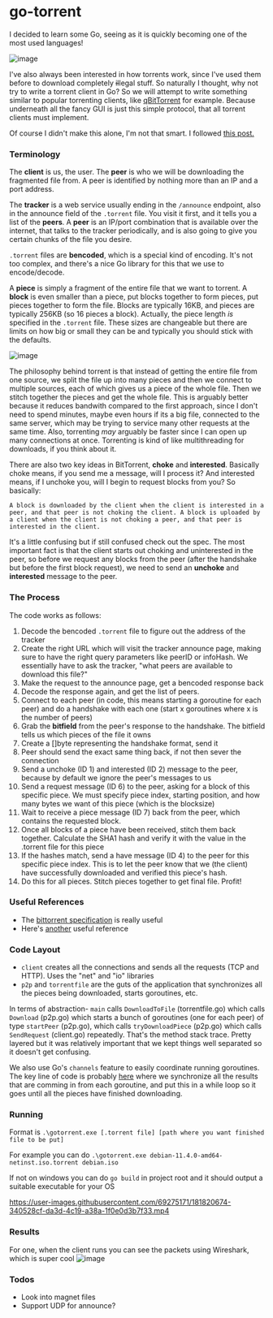 # go-torrent
I decided to learn some Go, seeing as it is quickly becoming one of the most used languages!

![image](https://user-images.githubusercontent.com/69275171/181839198-ff341870-1538-4bbd-b19c-f30dffc6368f.png)

I've also always been interested in how torrents work, since I've used them before to download completely ~~il~~legal stuff. So naturally I thought, why not try to write a torrent client in Go? So we will attempt to write something similar to popular torrenting clients, like [qBitTorrent](https://www.qbittorrent.org/) for example. Because underneath all the fancy GUI is just this simple protocol, that all torrent clients must implement.

Of course I didn't make this alone, I'm not that smart. I followed <a href="https://blog.jse.li/posts/torrent">this post.</a>

### Terminology

The **client** is us, the user. The **peer** is who we will be downloading the fragmented file from. A peer is identified by nothing more than an IP and a port address.

The **tracker** is a web service usually ending in the `/announce` endpoint, also in the announce field of the `.torrent` file. You visit it first, and it tells you a list of the **peers**. A **peer** is an IP/port combination that is available over the internet, that talks to the tracker periodically, and is also going to give you certain chunks of the file you desire. 

`.torrent` files are **bencoded**, which is a special kind of encoding. It's not too complex, and there's a nice Go library for this that we use to encode/decode.

A **piece** is simply a fragment of the entire file that we want to torrent. A **block** is even smaller than a piece, put blocks together to form pieces, put pieces together to form the file. Blocks are typically 16KB, and pieces are typically 256KB (so 16 pieces a block). Actually, the piece length *is* specified in the `.torrent` file. These sizes are changeable but there are limits on how big or small they can be and typically you should stick with the defaults.

![image](https://user-images.githubusercontent.com/69275171/181816646-2864bee0-6910-457c-b223-d83c618ff540.png)

The philosophy behind torrent is that instead of getting the entire file from one source, we split the file up into many pieces and then we connect to multiple sources, each of which gives us a piece of the whole file. Then we stitch together the pieces and get the whole file. This is arguably better because it reduces bandwith compared to the first approach, since I don't need to spend minutes, maybe even hours if its a big file, connected to the same server, which may be trying to service many other requests at the same time. Also, torrenting *may* arguably be faster since I can open up many connections at once. Torrenting is kind of like multithreading for downloads, if you think about it.

There are also two key ideas in BitTorrent, **choke** and **interested**. Basically choke means, if you send me a message, will I process it? And interested means, if I unchoke you, will I begin to request blocks from you? So basically:

`A block is downloaded by the client when the client is interested in a peer, and that peer is not choking the client. A block is uploaded by a client when the client is not choking a peer, and that peer is interested in the client.`

It's a little confusing but if still confused check out the spec. The most important fact is that the client starts out choking and uninterested in the peer, so before we request any blocks from the peer (after the handshake but before the first block request), we need to send an **unchoke** and **interested** message to the peer.

### The Process

The code works as follows:

1. Decode the bencoded `.torrent` file to figure out the address of the tracker
2. Create the right URL which will visit the tracker announce page, making sure to have the right query parameters like peerID or infoHash. We essentially have to ask the tracker, "what peers are available to download this file?"
3. Make the request to the announce page, get a bencoded response back
4. Decode the response again, and get the list of peers.
5. Connect to each peer (in code, this means starting a goroutine for each peer) and do a handshake with each one (start x goroutines where x is the number of peers)
6. Grab the **bitfield** from the peer's response to the handshake. The bitfield tells us which pieces of the file it owns
7. Create a []byte representing the handshake format, send it
8. Peer should send the exact same thing back, if not then sever the connection
9. Send a unchoke (ID 1) and interested (ID 2) message to the peer, because by default we ignore the peer's messages to us
10. Send a request message (ID 6) to the peer, asking for a block of this specific piece. We must specify piece index, starting position, and how many bytes we want of this piece (which is the blocksize)
11. Wait to receive a piece message (ID 7) back from the peer, which contains the requested block.
12. Once all blocks of a piece have been received, stitch them back together. Calculate the SHA1 hash and verify it with the value in the .torrent file for this piece
12. If the hashes match, send a have message (ID 4) to the peer for this specific piece index. This is to let the peer know that we (the client) have successfully downloaded and verified this piece's hash.
13. Do this for all pieces. Stitch pieces together to get final file. Profit!

### Useful References

- The [bittorrent specification](https://wiki.theory.org/BitTorrentSpecification) is really useful
- Here's [another](http://dandylife.net/docs/BitTorrent-Protocol.pdf) useful reference

### Code Layout
- `client` creates all the connections and sends all the requests (TCP and HTTP). Uses the "net" and "io" libraries
- `p2p` and `torrentfile` are the guts of the application that synchronizes all the pieces being downloaded, starts goroutines, etc.

In terms of abstraction- `main` calls `DownloadToFile` (torrentfile.go) which calls `Download` (p2p.go) which starts a bunch of goroutines (one for each peer) of type `startPeer` (p2p.go), which calls `tryDownloadPiece` (p2p.go) which calls `SendRequest` (client.go) repeatedly. That's the method stack trace. Pretty layered but it was relatively important that we kept things well separated so it doesn't get confusing.

We also use Go's `channels` feature to easily coordinate running goroutines. The key line of code is probably [here](https://github.com/reigenatk/go-torrent/blob/master/p2p/p2p.go#L128) where we synchronize all the results that are comming in from each goroutine, and put this in a while loop so it goes until all the pieces have finished downloading.

### Running

Format is `.\gotorrent.exe [.torrent file] [path where you want finished file to be put]`

For example you can do `.\gotorrent.exe debian-11.4.0-amd64-netinst.iso.torrent debian.iso`

If not on windows you can do `go build` in project root and it should output a suitable executable for your OS

https://user-images.githubusercontent.com/69275171/181820674-340528cf-da3d-4c19-a38a-1f0e0d3b7f33.mp4

### Results
For one, when the client runs you can see the packets using Wireshark, which is super cool
![image](https://user-images.githubusercontent.com/69275171/181816349-f8b59929-4259-497b-bd6a-e28c19c8cd8f.png)

### Todos
- Look into magnet files
- Support UDP for announce?
